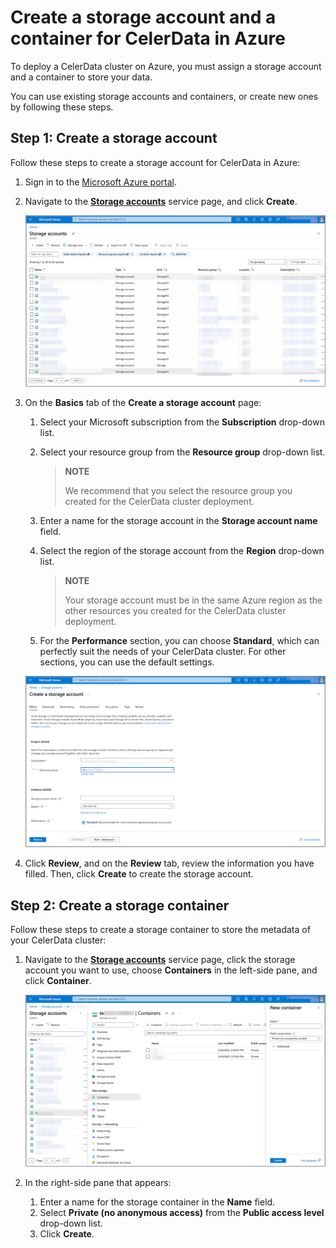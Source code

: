 # Create a storage account and a container for CelerData in Azure

To deploy a CelerData cluster on Azure, you must assign a storage account and a container to store your data.

You can use existing storage accounts and containers, or create new ones by following these steps.

## Step 1: Create a storage account

Follow these steps to create a storage account for CelerData in Azure:

1. Sign in to the [Microsoft Azure portal](https://portal.azure.com/#home).
2. Navigate to the [**Storage accounts**](https://portal.azure.com/#view/HubsExtension/BrowseResource/resourceType/Microsoft.Storage%2FStorageAccounts) service page, and click **Create**.

   ![Storage account-1](../../../assets/storage_account-1.png)

3. On the **Basics** tab of the **Create a storage account** page:

   1. Select your Microsoft subscription from the **Subscription** drop-down list.
   2. Select your resource group from the **Resource group** drop-down list.

      > **NOTE**
      >
      > We recommend that you select the resource group you created for the CelerData cluster deployment.

   3. Enter a name for the storage account in the **Storage account name** field.
   4. Select the region of the storage account from the **Region** drop-down list.

      > **NOTE**
      >
      > Your storage account must be in the same Azure region as the other resources you created for the CelerData cluster deployment.

   5. For the **Performance** section, you can choose **Standard**, which can perfectly suit the needs of your CelerData cluster. For other sections, you can use the default settings.

   ![Storage account-2](../../../assets/storage_account-2.png)

4. Click **Review**, and on the **Review** tab, review the information you have filled. Then, click **Create** to create the storage account.

## Step 2: Create a storage container

Follow these steps to create a storage container to store the metadata of your CelerData cluster:

1. Navigate to the [**Storage accounts**](https://portal.azure.com/#view/HubsExtension/BrowseResource/resourceType/Microsoft.Storage%2FStorageAccounts) service page, click the storage account you want to use, choose **Containers** in the left-side pane, and click **Container**.

   ![Storage account-3](../../../assets/storage_account-3.png)

2. In the right-side pane that appears:

   1. Enter a name for the storage container in the **Name** field.
   2. Select **Private (no anonymous access)** from the **Public access level** drop-down list.
   3. Click **Create**.
